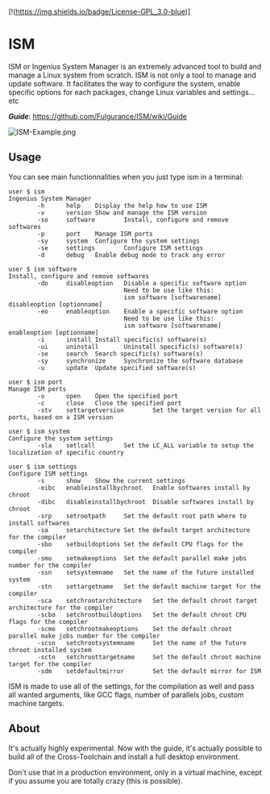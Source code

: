 [!(https://img.shields.io/badge/License-GPL_3.0-blue)]

# ISM

ISM or Ingenius System Manager is an extremely advanced tool to build and manage a Linux system from scratch.
ISM is not only a tool to manage and update software. It facilitates the way to configure the system,
enable specific options for each packages, change Linux variables and settings... etc

***Guide***: https://github.com/Fulgurance/ISM/wiki/Guide

![ISM-Example.png](https://www.zupimages.net/up/23/22/wumo.png)

## Usage

You can see main functionnalities when you just type ism in a terminal:
```
user $ ism
Ingenius System Manager
        -h      help    Display the help how to use ISM
        -v      version Show and manage the ISM version
        -so     software        Install, configure and remove softwares
        -p      port    Manage ISM ports
        -sy     system  Configure the system settings
        -se     settings        Configure ISM settings
        -d      debug   Enable debug mode to track any error
```

```
user $ ism software
Install, configure and remove softwares
        -do     disableoption   Disable a specific software option
                                Need to be use like this:
                                ism software [softwarename] disableoption [optionname]
        -eo     enableoption    Enable a specific software option
                                Need to be use like this:
                                ism software [softwarename] enableoption [optionname]
        -i      install Install specific(s) software(s)
        -ui     uninstall       Uninstall specific(s) software(s)
        -se     search  Search specific(s) software(s)
        -sy     synchronize     Synchronize the software database
        -u      update  Update specified software(s)
```

```
user $ ism port
Manage ISM ports
        -o      open    Open the specified port
        -c      close   Close the specified port
        -stv    settargetversion        Set the target version for all ports, based on a ISM version
```

```
user $ ism system
Configure the system settings
        -sla    setlcall        Set the LC_ALL variable to setup the localization of specific country
```

```
user $ ism settings
Configure ISM settings
        -s      show    Show the current settings
        -eibc   enableinstallbychroot   Enable softwares install by chroot
        -dibc   disableinstallbychroot  Disable softwares install by chroot
        -srp    setrootpath     Set the default root path where to install softwares
        -sa     setarchitecture Set the default target architecture for the compiler
        -sbo    setbuildoptions Set the default CPU flags for the compiler
        -smo    setmakeoptions  Set the default parallel make jobs number for the compiler
        -ssn    setsystemname   Set the name of the future installed system
        -stn    settargetname   Set the default machine target for the compiler
        -sca    setchrootarchitecture   Set the default chroot target architecture for the compiler
        -scbo   setchrootbuildoptions   Set the default chroot CPU flags for the compiler
        -scmo   setchrootmakeoptions    Set the default chroot parallel make jobs number for the compiler
        -scsn   setchrootsystemname     Set the name of the future chroot installed system
        -sctn   setchroottargetname     Set the default chroot machine target for the compiler
        -sdm    setdefaultmirror        Set the default mirror for ISM
```

ISM is made to use all of the settings, for the compilation as well and pass all wanted arguments,
like GCC flags, number of parallels jobs, custom machine targets.

## About
It's actually highly experimental. Now with the guide, it's actually possible to build all of the Cross-Toolchain and install a full desktop environment.

Don't use that in a production environment, only in a virtual machine, except if you assume you are totally crazy (this is possible).
